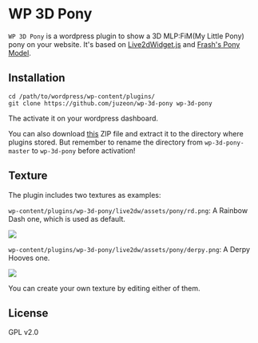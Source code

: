 # WP 3D Pony

`WP 3D Pony` is a wordpress plugin to show a 3D MLP:FiM(My Little Pony) pony on your website. It's based on [Live2dWidget.js](https://l2dwidget.js.org) and [Frash's Pony Model](https://steamcommunity.com/sharedfiles/filedetails/?id=578539741). 

## Installation

	cd /path/to/wordpress/wp-content/plugins/
	git clone https://github.com/juzeon/wp-3d-pony wp-3d-pony
	
The activate it on your wordpress dashboard.

You can also download [this](https://github.com/juzeon/wp-3d-pony/archive/master.zip) ZIP file and extract it to the directory where plugins stored. But remember to rename the directory from `wp-3d-pony-master` to `wp-3d-pony` before activation!

## Texture

The plugin includes two textures as examples:

`wp-content/plugins/wp-3d-pony/live2dw/assets/pony/rd.png`: A Rainbow Dash one, which is used as default.

![](https://ws1.sinaimg.cn/large/006tKfTcgy1fpgz7hvxzfj304706xglu.jpg)


`wp-content/plugins/wp-3d-pony/live2dw/assets/pony/derpy.png`: A Derpy Hooves one.

![](https://ws2.sinaimg.cn/large/006tKfTcgy1fpgz7tozctj304506imxd.jpg)

You can create your own texture by editing either of them.

## License

GPL v2.0